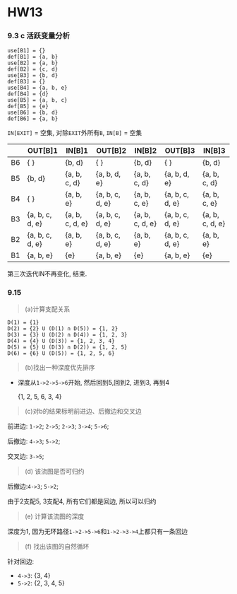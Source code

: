 # HW13

### 9.3 c 活跃变量分析

```
use[B1] = {}
def[B1] = {a, b}
use[B2] = {a, b}
def[B2] = {c, d}
use[B3] = {b, d}
def[B3] = {}
use[B4] = {a, b, e}
def[B4] = {d}
use[B5] = {a, b, c}
def[B5] = {e}
use[B6] = {b, d}
def[B6] = {a, b}
```

`IN[EXIT]` = 空集, 对除`EXIT`外所有`B`, `IN[B]` = 空集

|      | OUT[B]1         | IN[B]1          | OUT[B]2         | IN[B]2          | OUT[B]3         | IN[B]3          |
| ---- | --------------- | --------------- | --------------- | --------------- | --------------- | --------------- |
| B6   | { }             | {b, d}          | { }             | {b, d}          | { }             | {b, d}          |
| B5   | {b, d}          | {a, b, c, d}    | {a, b, d, e}    | {a, b, c, d}    | {a, b, d, e}    | {a, b, c, d}    |
| B4   | { }             | {a, b, e}       | {a, b, c, d, e} | {a, b, c, e}    | {a, b, c, d, e} | {a, b, c, e}    |
| B3   | {a, b, c, d, e} | {a, b, c, d, e} | {a, b, c, d, e} | {a, b, c, d, e} | {a, b, c, d, e} | {a, b, c, d, e} |
| B2   | {a, b, c, d, e} | {a, b, e}       | {a, b, c, d, e} | {a, b, e}       | {a, b, c, d, e} | {a, b, e}       |
| B1   | {a, b, e}       | {e}             | {a, b, e}       | {e}             | {a, b, e}       | {e}             |

第三次迭代IN不再变化, 结束.



### 9.15

> (a)计算支配关系

```
D(1) = {1}
D(2) = {2} U (D(1) ∩ D(5)) = {1, 2}
D(3) = {3} U (D(2) ∩ D(4)) = {1, 2, 3}
D(4) = {4} U (D(3)) = {1, 2, 3, 4}
D(5) = {5} U (D(3) ∩ D(2)) = {1, 2, 5}
D(6) = {6} U (D(5)) = {1, 2, 5, 6}
```

> (b)找出一种深度优先排序

- 深度从`1->2->5->6`开始, 然后回到5,回到2, 进到3, 再到4

  {1, 2, 5, 6, 3, 4}

> (c)对b的结果标明前进边、后撤边和交叉边

前进边: `1->2`; `2->5`; `2->3`; `3->4`; `5->6`;

后撤边: `4->3`; `5->2`;

交叉边: `3->5`; 

> (d) 该流图是否可归约

后撤边:`4->3`; `5->2`;

由于2支配5, 3支配4, 所有它们都是回边, 所以可以归约

> (e) 计算该流图的深度

深度为1, 因为无环路径`1->2->5->6`和`1->2->3->4`上都只有一条回边

> (f) 找出该图的自然循环

针对回边: 

- `4->3`: {3, 4}
- `5->2`: {2, 3, 4, 5}